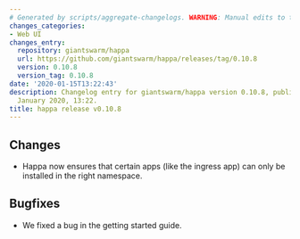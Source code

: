 ```yaml
---
# Generated by scripts/aggregate-changelogs. WARNING: Manual edits to this files will be overwritten.
changes_categories:
- Web UI
changes_entry:
  repository: giantswarm/happa
  url: https://github.com/giantswarm/happa/releases/tag/0.10.8
  version: 0.10.8
  version_tag: 0.10.8
date: '2020-01-15T13:22:43'
description: Changelog entry for giantswarm/happa version 0.10.8, published on 15
  January 2020, 13:22.
title: happa release v0.10.8
---
```


## Changes

- Happa now ensures that certain apps (like the ingress app) can only be installed in the right namespace.

## Bugfixes

- We fixed a bug in the getting started guide.
